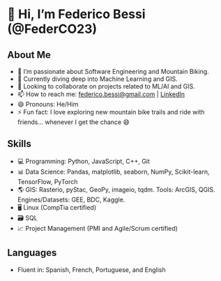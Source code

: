 # 👋 Hi, I’m Federico Bessi (@FederCO23)

## About Me
- 👀 I’m passionate about Software Engineering and Mountain Biking.
- 🌱 Currently diving deep into Machine Learning and GIS.
- 💞️ Looking to collaborate on projects related to ML/AI and GIS.
- 📫 How to reach me: [federico.bessi@gmail.com](mailto:federico.bessi@gmail.com) | [LinkedIn](https://www.linkedin.com/in/federico-bessi/)
- 😄 Pronouns: He/Him
- ⚡ Fun fact: I love exploring new mountain bike trails and ride with friends... whenever I get the chance 😄

## Skills
- 💻 Programming: Python, JavaScript, C++, Git
- 📊 Data Science: Pandas, matplotlib, seaborn, NumPy, Scikit-learn, TensorFlow, PyTorch
- 🌎 GIS: Rasterio, pyStac, GeoPy, imageio, tqdm. Tools: ArcGIS, QGIS. Engines/Datasets: GEE, BDC, Kaggle.
- 🖥️ Linux (CompTia certified)
- 🗃️ SQL
- 📈 Project Management (PMI and Agile/Scrum certified)

## Languages
- Fluent in: Spanish, French, Portuguese, and English


<!---
FederCO23/FederCO23 is a ✨ special ✨ repository because its `README.md` (this file) appears on your GitHub profile.
You can click the Preview link to take a look at your changes.
--->
